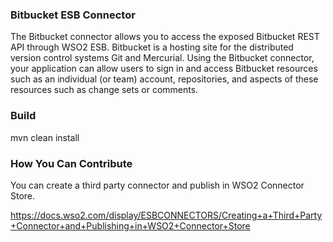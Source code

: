 ### Bitbucket ESB Connector

The Bitbucket connector allows you to access the exposed Bitbucket REST API through WSO2 ESB.
Bitbucket is a hosting site for the distributed version control systems Git and Mercurial.
Using the Bitbucket connector, your application can allow users to sign in and access Bitbucket resources such
as an individual (or team) account, repositories, and aspects of these resources such as change sets or comments.

### Build

mvn clean install

### How You Can Contribute
You can create a third party connector and publish in WSO2 Connector Store.

https://docs.wso2.com/display/ESBCONNECTORS/Creating+a+Third+Party+Connector+and+Publishing+in+WSO2+Connector+Store
